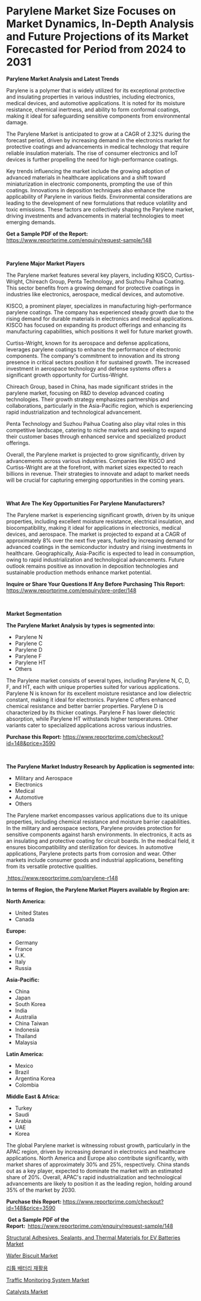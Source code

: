 <p><h1>Parylene Market Size Focuses on Market Dynamics, In-Depth Analysis and Future Projections of its Market Forecasted for Period from 2024 to 2031</h1></p><p><strong>Parylene Market Analysis and Latest Trends</strong></p>
<p><p>Parylene is a polymer that is widely utilized for its exceptional protective and insulating properties in various industries, including electronics, medical devices, and automotive applications. It is noted for its moisture resistance, chemical inertness, and ability to form conformal coatings, making it ideal for safeguarding sensitive components from environmental damage. </p><p>The Parylene Market is anticipated to grow at a CAGR of 2.32% during the forecast period, driven by increasing demand in the electronics market for protective coatings and advancements in medical technology that require reliable insulation materials. The rise of consumer electronics and IoT devices is further propelling the need for high-performance coatings. </p><p>Key trends influencing the market include the growing adoption of advanced materials in healthcare applications and a shift toward miniaturization in electronic components, prompting the use of thin coatings. Innovations in deposition techniques also enhance the applicability of Parylene in various fields. Environmental considerations are leading to the development of new formulations that reduce volatility and toxic emissions. These factors are collectively shaping the Parylene market, driving investments and advancements in material technologies to meet emerging demands.</p></p>
<p><strong>Get a Sample PDF of the Report:&nbsp;</strong> <a href="https://www.reportprime.com/enquiry/request-sample/148">https://www.reportprime.com/enquiry/request-sample/148</a></p>
<p>&nbsp;</p>
<p><strong>Parylene Major Market Players</strong></p>
<p><p>The Parylene market features several key players, including KISCO, Curtiss-Wright, Chireach Group, Penta Technology, and Suzhou Paihua Coating. This sector benefits from a growing demand for protective coatings in industries like electronics, aerospace, medical devices, and automotive.</p><p>KISCO, a prominent player, specializes in manufacturing high-performance parylene coatings. The company has experienced steady growth due to the rising demand for durable materials in electronics and medical applications. KISCO has focused on expanding its product offerings and enhancing its manufacturing capabilities, which positions it well for future market growth.</p><p>Curtiss-Wright, known for its aerospace and defense applications, leverages parylene coatings to enhance the performance of electronic components. The company's commitment to innovation and its strong presence in critical sectors position it for sustained growth. The increased investment in aerospace technology and defense systems offers a significant growth opportunity for Curtiss-Wright.</p><p>Chireach Group, based in China, has made significant strides in the parylene market, focusing on R&D to develop advanced coating technologies. Their growth strategy emphasizes partnerships and collaborations, particularly in the Asia-Pacific region, which is experiencing rapid industrialization and technological advancement. </p><p>Penta Technology and Suzhou Paihua Coating also play vital roles in this competitive landscape, catering to niche markets and seeking to expand their customer bases through enhanced service and specialized product offerings.</p><p>Overall, the Parylene market is projected to grow significantly, driven by advancements across various industries. Companies like KISCO and Curtiss-Wright are at the forefront, with market sizes expected to reach billions in revenue. Their strategies to innovate and adapt to market needs will be crucial for capturing emerging opportunities in the coming years.</p></p>
<p>&nbsp;</p>
<p><strong>What Are The Key Opportunities For Parylene Manufacturers?</strong></p>
<p><p>The Parylene market is experiencing significant growth, driven by its unique properties, including excellent moisture resistance, electrical insulation, and biocompatibility, making it ideal for applications in electronics, medical devices, and aerospace. The market is projected to expand at a CAGR of approximately 8% over the next five years, fueled by increasing demand for advanced coatings in the semiconductor industry and rising investments in healthcare. Geographically, Asia-Pacific is expected to lead in consumption, owing to rapid industrialization and technological advancements. Future outlook remains positive as innovation in deposition technologies and sustainable production methods enhance market potential.</p></p>
<p><strong>Inquire or Share Your Questions If Any Before Purchasing This Report:</strong> <a href="https://www.reportprime.com/enquiry/pre-order/148">https://www.reportprime.com/enquiry/pre-order/148</a></p>
<p>&nbsp;</p>
<p><strong>Market Segmentation</strong></p>
<p><strong>The Parylene Market Analysis by types is segmented into:</strong></p>
<p><ul><li>Parylene N</li><li>Parylene C</li><li>Parylene D</li><li>Parylene F</li><li>Parylene HT</li><li>Others</li></ul></p>
<p><p>The Parylene market consists of several types, including Parylene N, C, D, F, and HT, each with unique properties suited for various applications. Parylene N is known for its excellent moisture resistance and low dielectric constant, making it ideal for electronics. Parylene C offers enhanced chemical resistance and better barrier properties. Parylene D is characterized by its thicker coatings. Parylene F has lower dielectric absorption, while Parylene HT withstands higher temperatures. Other variants cater to specialized applications across various industries.</p></p>
<p><strong>Purchase this Report:&nbsp;</strong><a href="https://www.reportprime.com/checkout?id=148&price=3590">https://www.reportprime.com/checkout?id=148&price=3590</a></p>
<p>&nbsp;</p>
<p><strong>The Parylene Market Industry Research by Application is segmented into:</strong></p>
<p><ul><li>Military and Aerospace</li><li>Electronics</li><li>Medical</li><li>Automotive</li><li>Others</li></ul></p>
<p><p>The Parylene market encompasses various applications due to its unique properties, including chemical resistance and moisture barrier capabilities. In the military and aerospace sectors, Parylene provides protection for sensitive components against harsh environments. In electronics, it acts as an insulating and protective coating for circuit boards. In the medical field, it ensures biocompatibility and sterilization for devices. In automotive applications, Parylene protects parts from corrosion and wear. Other markets include consumer goods and industrial applications, benefiting from its versatile protective qualities.</p></p>
<p><a href="https://www.reportprime.com/parylene-r148">&nbsp;https://www.reportprime.com/parylene-r148</a></p>
<p><strong>In terms of Region, the Parylene Market Players available by Region are:</strong></p>
<p>
    <p> <strong> North America: </strong>
        <ul>
            <li>United States</li>
            <li>Canada</li>
        </ul>
        </p> 
    <p> <strong> Europe: </strong>
        <ul>
            <li>Germany</li>
            <li>France</li>
            <li>U.K.</li>
            <li>Italy</li>
            <li>Russia</li>
        </ul>
        </p> 
    <p> <strong> Asia-Pacific: </strong>
        <ul>
            <li>China</li>
            <li>Japan</li>
            <li>South Korea</li>
            <li>India</li>
            <li>Australia</li>
            <li>China Taiwan</li>
            <li>Indonesia</li>
            <li>Thailand</li>
            <li>Malaysia</li>
        </ul>
        </p> 
    <p> <strong> Latin America: </strong>
        <ul>
            <li>Mexico</li>
            <li>Brazil</li>
            <li>Argentina Korea</li>
            <li>Colombia</li>
        </ul>
        </p> 
    <p> <strong> Middle East & Africa: </strong>
        <ul>
            <li>Turkey</li>
            <li>Saudi</li>
            <li>Arabia</li>
            <li>UAE</li>
            <li>Korea</li>
        </ul>
    </p>
    </p>
<p><p>The global Parylene market is witnessing robust growth, particularly in the APAC region, driven by increasing demand in electronics and healthcare applications. North America and Europe also contribute significantly, with market shares of approximately 30% and 25%, respectively. China stands out as a key player, expected to dominate the market with an estimated share of 20%. Overall, APAC's rapid industrialization and technological advancements are likely to position it as the leading region, holding around 35% of the market by 2030.</p></p>
<p><strong>Purchase this Report: </strong><a href="https://www.reportprime.com/checkout?id=148&price=3590">https://www.reportprime.com/checkout?id=148&price=3590</a></p>
<p>&nbsp;<strong>Get a Sample PDF of the Report:&nbsp;&nbsp;</strong><a href="https://www.reportprime.com/enquiry/request-sample/148">https://www.reportprime.com/enquiry/request-sample/148</a></p>
<p><strong></strong></p>
<p><p><a href="https://www.linkedin.com/pulse/structural-adhesives-sealants-thermal-materials-ev-batteries-tzboe?trackingId=zT24%2BKqdRFqTHidP2cgM7A%3D%3D">Structural Adhesives, Sealants, and Thermal Materials for EV Batteries Market</a></p><p><a href="https://issuu.com/reportprime-2/docs/wafer-biscuit-market-size-2030.pptx_a6086cec7070cc">Wafer Biscuit Market</a></p><p><a href="https://medium.com/@carlosdytouglas8907667/%EB%A6%AC%ED%8A%AC-%EB%B0%B0%ED%84%B0%EB%A6%AC-%EC%9E%AC%ED%99%9C%EC%9A%A9-%EC%8B%9C%EC%9E%A5-2024%EB%85%84%EB%B6%80%ED%84%B0-2031%EB%85%84%EA%B9%8C%EC%A7%80%EC%9D%98-%EC%82%B0%EC%97%85-%EB%8F%99%ED%96%A5-%EB%B0%8F-%EC%A0%84%EB%A7%9D-134d63e30163">리튬 배터리 재활용</a></p><p><a href="https://medium.com/@danialhayes/traffic-monitoring-system-market-outlook-complete-industry-analysis-2024-to-2031-f28ad4bd53e2">Traffic Monitoring System Market</a></p><p><a href="https://issuu.com/reportprime-2/docs/catalysts-market-size-2030.pptx_9e580be6e25f68">Catalysts Market</a></p></p>
